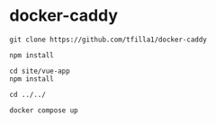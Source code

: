 # docker-caddy

``` {powershell}
git clone https://github.com/tfilla1/docker-caddy
```

``` {powershell}
npm install
```

``` {powershell}
cd site/vue-app
npm install
```

``` {powershell}
cd ../../
```

``` {powershell}
docker compose up
```
